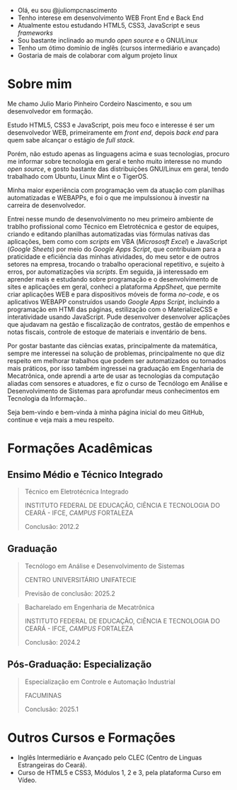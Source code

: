 - Olá, eu sou @juliompcnascimento
- Tenho interese em desenvolvimento WEB Front End e Back End
- Atualmente estou estudando HTML5, CSS3, JavaScript e seus *frameworks*
- Sou bastante inclinado ao mundo *open source* e o GNU/Linux
- Tenho um ótimo domínio de inglês (cursos intermediário e avançado)
- Gostaria de mais de colaborar com algum projeto linux

<!---
juliompcnascimento/juliompcnascimento is a ✨ special ✨ repository because its `README.md` (this file) appears on your GitHub profile.
You can click the Preview link to take a look at your changes.
--->
# Sobre mim

Me chamo Julio Mario Pinheiro Cordeiro Nascimento, e sou um desenvolvedor em formação.

Estudo HTML5, CSS3 e JavaScript, pois meu foco e interesse é ser um desenvolvedor WEB, primeiramente em *front end*, depois *back end* para quem sabe alcançar o estágio de *full stack*.

Porém, não estudo apenas as linguagens acima e suas tecnologias, procuro me informar sobre tecnologia em geral e tenho muito interesse no mundo *open source*, e gosto bastante das distribuições GNU/Linux em geral, tendo trabalhado com Ubuntu, Linux Mint e o TigerOS.

Minha maior experiência com programação vem da atuação com planilhas automatizadas e WEBAPPs, e foi o que me impulssionou à investir na carreira de desenvolvedor.

Entrei nesse mundo de desenvolvimento no meu primeiro ambiente de trablho profissional como Técnico em Eletrotécnica e gestor de equipes, criando e editando planilhas automatizadas vias fórmulas nativas das aplicações, bem como com *scripts* em VBA (*Micrososft Excel*) e JavaScript (*Google Sheets*) por meio do *Google Apps Script*, que contribuiam para a praticidade e eficiência das minhas atividades, do meu setor e de outros setores na empresa, trocando o trabalho operacional repetitivo, e sujeito à erros, por automatizações via *scripts*. Em seguida, já interessado em aprender mais e estudando sobre programação e o desenvolvimento de sites e aplicações em geral, conheci a plataforma *AppSheet*, que permite criar aplicações WEB e para dispositivos móveis de forma *no-code*, e os aplicativos WEBAPP construídos usando *Google Apps Script*, incluindo a programação em HTMl das páginas, estilização com o MaterializeCSS e interatividade usando JavaScript. Pude desenvolver desenvolver aplicações que ajudavam na gestão e fiscalização de contratos, gestão de empenhos e notas fiscais, controle de estoque de materiais e inventário de bens.

Por gostar bastante das ciências exatas, principalmente da matemática, sempre me interessei na solução de problemas, principalmente no que diz respeito em melhorar trabalhos que podem ser automatizados ou tornados mais práticos, por isso também ingressei na graduação em Engenharia de Mecatrônica, onde aprendi a arte de usar as tecnologias da computação aliadas com sensores e atuadores, e fiz o curso de Tecnólogo em Análise e Desenvolvimento de Sistemas para aprofundar meus conhecimentos em Tecnologia da Informação..

Seja bem-vindo e bem-vinda à minha página inicial do meu GitHub, continue e veja mais a meu respeito.

# Formações Acadêmicas

## Ensimo Médio e Técnico Integrado

>
> Técnico em Eletrotécnica Integrado
>
> INSTITUTO FEDERAL DE EDUCAÇÃO, CIẼNCIA E TECNOLOGIA DO CEARÁ - IFCE, *CAMPUS* FORTALEZA
>
> Conclusão: 2012.2
>

## Graduação

>
> Tecnólogo em Análise e Desenvolvimento de Sistemas
>
> CENTRO UNIVERSITÁRIO UNIFATECIE
>
> Previsão de conclusão: 2025.2
>

>
> Bacharelado em Engenharia de Mecatrônica
>
> INSTITUTO FEDERAL DE EDUCAÇÃO, CIẼNCIA E TECNOLOGIA DO CEARÁ - IFCE, *CAMPUS* FORTALEZA
>
> Conclusão: 2024.2
>

## Pós-Graduação: Especialização

>
> Especialização em Controle e Automação Industrial
>
> FACUMINAS
>
> Conclusão: 2025.1
>

# Outros Cursos e Formações

- Inglês Intermediário e Avançado pelo CLEC (Centro de Linguas Estrangeiras do Ceará).
- Curso de HTML5 e CSS3, Módulos 1, 2 e 3, pela plataforma Curso em Vídeo.
